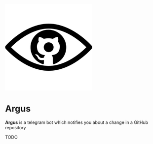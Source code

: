 ![](./docs/argus.svg)

# Argus

**Argus** is a telegram bot which notifies you about a change in a GitHub repository

TODO
